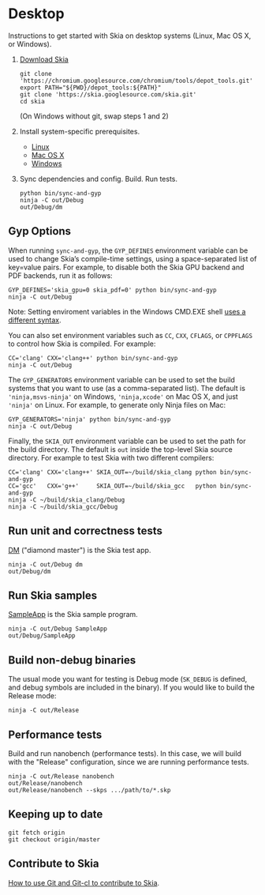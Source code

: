 Desktop
=======

Instructions to get started with Skia on desktop systems (Linux, Mac OS X, or Windows).

1.  [Download Skia](/user/download)

    <!--?prettify lang=sh?-->

        git clone 'https://chromium.googlesource.com/chromium/tools/depot_tools.git'
        export PATH="${PWD}/depot_tools:${PATH}"
        git clone 'https://skia.googlesource.com/skia.git'
        cd skia

    (On Windows without git, swap steps 1 and 2)

2.  Install system-specific prerequisites.
    -   [Linux](/user/quick/linux)
    -   [Mac OS X](/user/quick/macos)
    -   [Windows](/user/quick/windows)

3.  Sync dependencies and config.  Build.  Run tests.

    <!--?prettify lang=sh?-->

        python bin/sync-and-gyp
        ninja -C out/Debug
        out/Debug/dm

Gyp Options
-----------

When running `sync-and-gyp`, the `GYP_DEFINES` environment variable can
be used to change Skia’s compile-time settings, using a
space-separated list of key=value pairs. For example, to disable both
the Skia GPU backend and PDF backends, run it as follows:

<!--?prettify lang=sh?-->

    GYP_DEFINES='skia_gpu=0 skia_pdf=0' python bin/sync-and-gyp
    ninja -C out/Debug

Note: Setting enviroment variables in the Windows CMD.EXE shell [uses a
different syntax](./windows#env).

You can also set environment variables such as `CC`, `CXX`,
`CFLAGS`, or `CPPFLAGS` to control how Skia is compiled. For
example:

<!--?prettify lang=sh?-->

    CC='clang' CXX='clang++' python bin/sync-and-gyp
    ninja -C out/Debug

The `GYP_GENERATORS` environment variable can be used to set the
build systems that you want to use (as a comma-separated list).
The default is `'ninja,msvs-ninja'` on Windows, `'ninja,xcode'` on
Mac OS X, and just `'ninja'` on Linux.  For example, to generate
only Ninja files on Mac:

<!--?prettify lang=sh?-->

    GYP_GENERATORS='ninja' python bin/sync-and-gyp
    ninja -C out/Debug

Finally, the `SKIA_OUT` environment variable can be used to set
the path for the build directory.  The default is `out` inside the
top-level Skia source directory.  For example to test Skia with
two different compilers:

<!--?prettify lang=sh?-->

    CC='clang' CXX='clang++' SKIA_OUT=~/build/skia_clang python bin/sync-and-gyp
    CC='gcc'   CXX='g++'     SKIA_OUT=~/build/skia_gcc   python bin/sync-and-gyp
    ninja -C ~/build/skia_clang/Debug
    ninja -C ~/build/skia_gcc/Debug

Run unit and correctness tests
------------------------------

[DM](../../dev/testing/testing) ("diamond master") is the Skia test app.

<!--?prettify lang=sh?-->

    ninja -C out/Debug dm
    out/Debug/dm

Run Skia samples
----------------

[SampleApp](../sample/sampleapp) is the Skia sample program.

<!--?prettify lang=sh?-->

    ninja -C out/Debug SampleApp
    out/Debug/SampleApp

Build non-debug binaries
------------------------

The usual mode you want for testing is Debug mode (`SK_DEBUG` is
defined, and debug symbols are included in the binary). If you
would like to build the Release mode:

<!--?prettify lang=sh?-->

    ninja -C out/Release

Performance tests
-----------------

Build and run nanobench (performance tests). In this case, we will
build with the "Release" configuration, since we are running
performance tests.

<!--?prettify lang=sh?-->

    ninja -C out/Release nanobench
    out/Release/nanobench
    out/Release/nanobench --skps .../path/to/*.skp

<!-- TODO(mtklein): document nanobench -->

Keeping up to date
------------------

<!--?prettify lang=sh?-->

    git fetch origin
    git checkout origin/master

Contribute to Skia
------------------

[How to use Git and Git-cl to contribute to Skia](/dev/contrib/submit).
